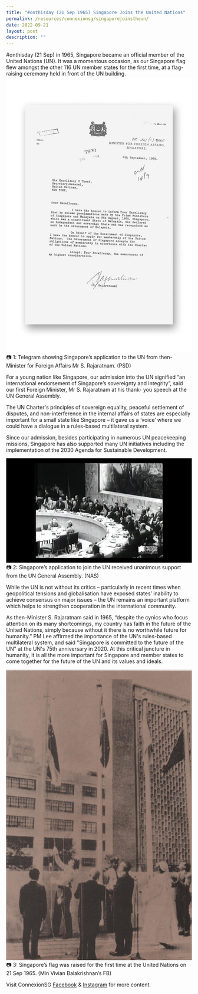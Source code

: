 ```yaml
---
title: "#onthisday (21 Sep 1965) Singapore Joins the United Nations"
permalink: /resources/connexionsg/singaporejoinstheun/
date: 2022-09-21
layout: post
description: ""
---
```

#onthisday (21 Sep) in 1965, Singapore became an official member of the United Nations (UN). It was a momentous occasion, as our Singapore flag flew amongst the other 116 UN member states for the first time, at a flag-raising ceremony held in front of the UN building. 
![](/images/connexionsg/2022/UN%201%20(PSD).jpg)
📷 1: Telegram showing Singapore’s application to the UN from then-Minister for Foreign Affairs Mr S. Rajaratnam. (PSD)

For a young nation like Singapore, our admission into the UN signified “an international endorsement of Singapore’s sovereignty and integrity”, said our first Foreign Minister, Mr S. Rajaratnam at his thank- you speech at the UN General Assembly. 

The UN Charter's principles of sovereign equality, peaceful settlement of disputes, and non-interference in the internal affairs of states are especially important for a small state like Singapore – it gave us a ‘voice’ where we could have a dialogue in a rules-based multilateral system. 

Since our admission, besides participating in numerous UN peacekeeping missions, Singapore has also supported many UN initiatives including the implementation of the 2030 Agenda for Sustainable Development.

![](/images/connexionsg/2022/UN%202%20(NAS).png)
📷 2: Singapore’s application to join the UN received unanimous support from the UN General Assembly. (NAS)

While the UN is not without its critics – particularly in recent times when geopolitical tensions and globalisation have exposed states’ inability to achieve consensus on major issues – the UN remains an important platform which helps to strengthen cooperation in the international community.

As then-Minister S. Rajaratnam said in 1965, “despite the cynics who focus attention on its many shortcomings, my country has faith in the future of the United Nations, simply because without it there is no worthwhile future for humanity.” PM Lee affirmed the importance of the UN's rules-based multilateral system, and said "Singapore is committed to the future of the UN" at the UN's 75th anniversary in 2020. At this critical juncture in humanity, it is all the more important for Singapore and member states to come together for the future of the UN and its values and ideals.

![](/images/connexionsg/2022/UN%203%20(Min%20Vivian%20%20Balakrishnan%20FB).jpg)
📷 3: Singapore’s flag was raised for the first time at the United Nations on 21 Sep 1965. (Min Vivian  Balakrishnan’s FB)

Visit ConnexionSG [Facebook](https://www.facebook.com/ConnexionSG) & [Instagram](https://www.instagram.com/connexionsg/)​ for more content.
